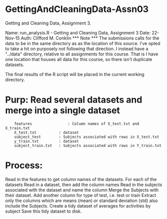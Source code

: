 # GettingAndCleaningData-Assn03
Getting and Cleaning Data, Assignment 3.

Name: run_analysis.R  -  Getting and Cleaning Data, Assignment 3
Date: 22-Nov-15
Auth: Clifford M. Conklin
*** Note ***
The submissions calls for the data to be in the same directory as
as the location of this source.  I've opted to take a hit on purposely
not following that direction.  I instead have a "../data" directory,
relative to all assignments for this course.  That is I have one location
that houses all data for this course, so there isn't duplicate datasets.

The final results of the R script will be placed in the current working
directory.

# Purp: Read several datasets and merge into a single dataset

		features				: Column names of X_test.txt and X_train.txt
		X_test.txt			: dataset
		subject_test		: Subjects associated with rows in X_test.txt
		y_train.txt			: dataset
		subject_train.txt	: Subjects associated with rows in Y_train.txt

# Process:
  Read in the features to get column names of the datasets.
  For each of the datasets
  	Read in a dataset, then add the column names
		Read in the subjects associated with the dataset and name the column
		Merge the Subjects with their dataset.
		Add another column for type of test, i.e. test or train
	Extract only the columns which are means (mean) or standard deviation (std)
		also include the Subjects.
	Create a tidy dataset of averages for activities by subject
	Save this tidy dataset to disk.
